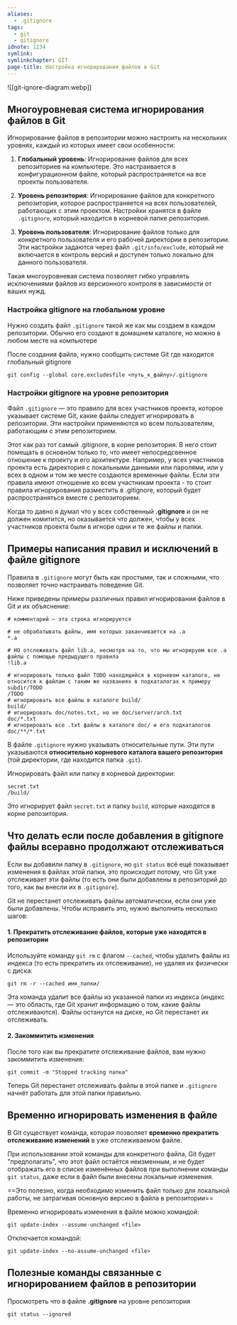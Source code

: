```yaml
---
aliases:
  - .gitignore
tags:
  - git
  - gitignore
idnote: 1234
symlink: 
symlinkchapter: GIT
page-title: Настройка игнорирования файлов в Git
---
```

![[git-ignore-diagram.webp]]
##  Многоуровневая система игнорирования файлов в Git

Игнорирование файлов в репозитории можно настроить на нескольких уровнях, каждый из которых имеет свои особенности:

1. **Глобальный уровень**: Игнорирование файлов для всех репозиториев на компьютере. Это настраивается в конфигурационном файле, который распространяется на все проекты пользователя. 
    
2. **Уровень репозитория**: Игнорирование файлов для конкретного репозитория, которое распространяется на всех пользователей, работающих с этим проектом. Настройки хранятся в файле `.gitignore`, который находится в корневой папке репозитория.
    
3. **Уровень пользователя**: Игнорирование файлов только для конкретного пользователя и его рабочей директории в репозитории. Эти настройки задаются через файл `.git/info/exclude`, который не включается в контроль версий и доступен только локально для данного пользователя.
    

Такая многоуровневая система позволяет гибко управлять исключениями файлов из версионного контроля в зависимости от ваших нужд.

### Настройка gitignore на глобальном уровне

Нужно создать файл `.gitignore` такой же как мы создаем в каждом репозитории. Обычно его создают в домашнем каталоге, но можно в любом месте на компьютере

После создания файла, нужно сообщить системе Git где находится глобальный gitignore
```
git config --global core.excludesfile <путь_к_файлу>/.gitignore
```

### Настройки gitignore на уровне репозитория

Файл `.gitignore` — это правило для всех участников проекта, которое указывает системе Git, какие файлы следует игнорировать в репозитории. Эти настройки применяются ко всем пользователям, работающим с этим репозиторием.

Этот как раз тот самый .gitignore, в корне репозитория. В него стоит помещать в основном только то, что имеет непосредсвенное отношение к проекту и его архитектуре. Например, у всех участников проекта есть директория с локальными данными или паролями, или у всех в одном и том же месте создаются временные файлы. Если эти правила имеют отношение ко всем участникам проекта - то стоит правила игнорирования разместить в .gitignore, который будет распространяться вместе с репозиторием.

Когда то давно я думал что у всех собственный  **.gitignore** и он не должен комитится, но оказывается что должен, чтобы у  всех участников проекта были в игноре одни и те же файлы и папки.

##  Примеры написания правил и исключений в файле gitignore

Правила в `.gitignore` могут быть как простыми, так и сложными, что позволяет точно настраивать поведение Git.

Ниже приведены примеры различных правил игнорирования файлов в Git и их объяснение:
```
# комментарий — эта строка игнорируется

# не обрабатывать файлы, имя которых заканчивается на .a
*.a

# НО отслеживать файл lib.a, несмотря на то, что мы игнорируем все .a файлы с помощью предыдущего правила
!lib.a

# игнорировать только файл TODO находящийся в корневом каталоге, не относится к файлам c таким же названиях в подкаталогах к примеру subdir/TODO
/TODO
# игнорировать все файлы в каталоге build/
build/
# игнорировать doc/notes.txt, но не doc/server/arch.txt
doc/*.txt
# игнорировать все .txt файлы в каталоге doc/ и его подкаталогов
doc/**/*.txt
```

В файле `.gitignore` нужно указывать относительные пути. Эти пути указываются **относительно корневого каталога вашего репозитория** (той директории, где находится папка `.git`).

Игнорировать файл или папку в корневой директории:
```
secret.txt 
/build/
```
Это игнорирует файл `secret.txt` и папку `build`, которые находятся в корне репозитория.

## Что делать если после добавления в gitignore файлы всеравно продолжают отслеживаться

Если вы добавили папку в `.gitignore`, но `git status` всё ещё показывает изменения в файлах этой папки, это происходит потому, что Git уже отслеживает эти файлы (то есть они были добавлены в репозиторий до того, как вы внесли их в `.gitignore`).

Git не перестанет отслеживать файлы автоматически, если они уже были добавлены. Чтобы исправить это, нужно выполнить несколько шагов:

#### 1. Прекратить отслеживание файлов, которые уже находятся в репозитории
Используйте команду `git rm` с флагом `--cached`, чтобы удалить файлы из индекса (то есть прекратить их отслеживание), не удаляя их физически с диска:

```
git rm -r --cached имя_папки/
```

Эта команда удалит все файлы из указанной папки из индекса (индекс — это область, где Git хранит информацию о том, какие файлы отслеживаются). Файлы останутся на диске, но Git перестанет их отслеживать.

#### 2. Закоммитить изменения

После того как вы прекратите отслеживание файлов, вам нужно закоммитить изменения:

```
git commit -m "Stopped tracking папка"
```

Теперь Git перестанет отслеживать файлы в этой папке и `.gitignore` начнёт работать для этой папки правильно.

## Временно игнорировать изменения в файле

В Git существует команда, которая позволяет **временно прекратить отслеживание изменений** в уже отслеживаемом файле.

При использовании этой команды для конкретного файла, Git будет "предполагать", что этот файл остаётся неизменным, и не будет отображать его в списке изменённых файлов при выполнении команды `git status`, даже если в файл были внесены локальные изменения.

==Это полезно, когда необходимо изменить файл только для локальной работы, не затрагивая основную версию в файла в репозитории==

Временно игнорировать изменения в файле можно командой:
```
git update-index --assume-unchanged <file>
```

Отключается командой:
```
git update-index --no-assume-unchanged <file>
```

## Полезные команды связанные с игнорированием файлов в репозитории 

Просмотреть что в файле **.gitignore** на уровне репозитория
```
git status --ignored
```






